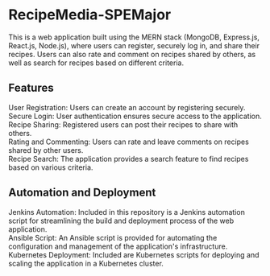 # RecipeMedia-SPEMajor
This is a web application built using the MERN stack (MongoDB, Express.js, React.js, Node.js), where users can register, securely log in, and share their recipes. Users can also rate and comment on recipes shared by others, as well as search for recipes based on different criteria.

## Features
User Registration: Users can create an account by registering securely.  
Secure Login: User authentication ensures secure access to the application.  
Recipe Sharing: Registered users can post their recipes to share with others.  
Rating and Commenting: Users can rate and leave comments on recipes shared by other users.  
Recipe Search: The application provides a search feature to find recipes based on various criteria.  

## Automation and Deployment
Jenkins Automation: Included in this repository is a Jenkins automation script for streamlining the build and deployment process of the web application.  
Ansible Script: An Ansible script is provided for automating the configuration and management of the application's infrastructure.  
Kubernetes Deployment: Included are Kubernetes scripts for deploying and scaling the application in a Kubernetes cluster.  
